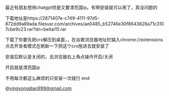 最近有朋友想用chatgpt但是又要漂亮国ip。有啊安装就可以用了，真没问题的

下载地址是https://2871407e-c749-4111-97d5-872dd9a89ada.filesusr.com/archives/ae0485_b52746e30f8643628a71c3107cbe9c23.rar?dn=beitai15.rar  

下载了你要先把crx解压到桌面，，在谷歌浏览器地址栏输入chrome://extensions点击开发者模式在刷新一下把这个crx拖进去就安装了



安装后默认是关闭的，去浏览器右上角点操作开启/关闭

开启就是漂亮国ip



不用每次都这么麻烦的只安装一次就行
end

@yingyongdian999@gmail.com

